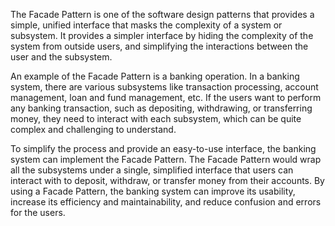 

The Facade Pattern is one of the software design patterns that provides a simple, unified interface that masks the complexity of a system or subsystem. It provides a simpler interface by hiding the complexity of the system from outside users, and simplifying the interactions between the user and the subsystem.

An example of the Facade Pattern is a banking operation. In a banking system, there are various subsystems like transaction processing, account management, loan and fund management, etc. If the users want to perform any banking transaction, such as depositing, withdrawing, or transferring money, they need to interact with each subsystem, which can be quite complex and challenging to understand.

To simplify the process and provide an easy-to-use interface, the banking system can implement the Facade Pattern. The Facade Pattern would wrap all the subsystems under a single, simplified interface that users can interact with to deposit, withdraw, or transfer money from their accounts. By using a Facade Pattern, the banking system can improve its usability, increase its efficiency and maintainability, and reduce confusion and errors for the users.